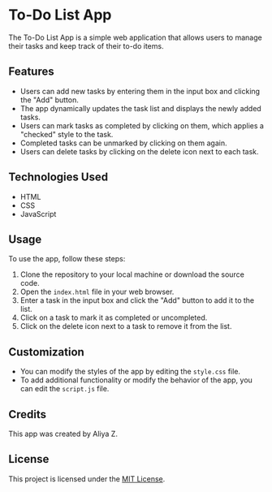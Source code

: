 # To-Do List App

The To-Do List App is a simple web application that allows users to manage their tasks and keep track of their to-do items.

## Features

- Users can add new tasks by entering them in the input box and clicking the "Add" button.
- The app dynamically updates the task list and displays the newly added tasks.
- Users can mark tasks as completed by clicking on them, which applies a "checked" style to the task.
- Completed tasks can be unmarked by clicking on them again.
- Users can delete tasks by clicking on the delete icon next to each task.

## Technologies Used

- HTML
- CSS
- JavaScript

## Usage

To use the app, follow these steps:

1. Clone the repository to your local machine or download the source code.
2. Open the `index.html` file in your web browser.
3. Enter a task in the input box and click the "Add" button to add it to the list.
4. Click on a task to mark it as completed or uncompleted.
5. Click on the delete icon next to a task to remove it from the list.

## Customization

- You can modify the styles of the app by editing the `style.css` file.
- To add additional functionality or modify the behavior of the app, you can edit the `script.js` file.

## Credits

This app was created by Aliya Z.

## License

This project is licensed under the [MIT License](LICENSE).
